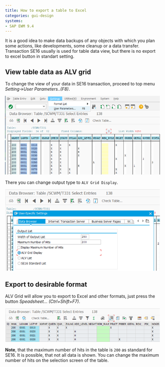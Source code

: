 ```yaml
---
title: How to export a table to Excel
categories: gui-design
systems:
- SAP EWM 9.4
---
```


It is a good idea to make data backups of any objects with which you plan some actions, like developments, some cleanup or a data transfer. Transaction SE16 usually is used for table data view, but there is no export to excel button in standart setting.

## View table data as ALV grid

To change the view of your data in SE16 transaction, proceed to top menu *Setting*->*User Parameters..(F8)*.

![Settings->UserParameters screenshot](/assets/i/2018/03/settings-user_parameters.png)

There you can change output type to `ALV Grid Display`.

![UserParameters ALV Grid screenshot](/assets/i/2018/03/UserParameters-ALV-Grid.png)

## Export to desirable format

ALV Grid will allow you to export to Excel and other formats, just press the button *Speadsheet... (Ctrl+Shift+F7)*.

![ALV Grid spreadsheet screenshot](/assets/i/2018/03/ALV-Grid-spreadsheet.png)

**Note**, that the maximum number of hits in the table is `200` as standard for SE16. It is possible, that not all data is shown. You can change the maximum number of hits on the selection screen of the table.

